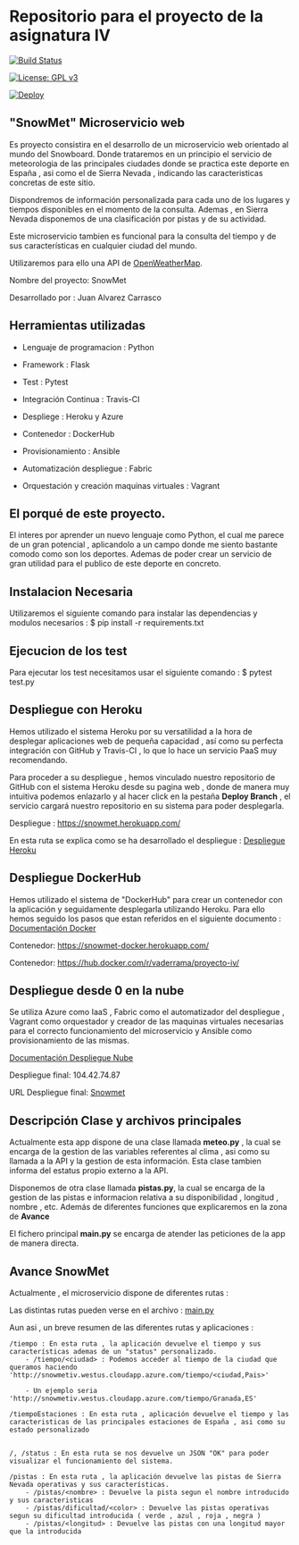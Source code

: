 # Repositorio para el proyecto de la asignatura IV   


[![Build Status](https://travis-ci.org/vaderrama/Proyecto-IV.svg?branch=master)](https://travis-ci.org/vaderrama/Proyecto-IV)

[![License: GPL v3](https://img.shields.io/badge/License-GPL%20v3-blue.svg)](https://www.gnu.org/licenses/gpl-3.0)

[![Deploy](https://www.herokucdn.com/deploy/button.svg)](https://snowmet.herokuapp.com/app)


## "SnowMet" Microservicio web 

Es proyecto consistira en el desarrollo de un microservicio web orientado al mundo del Snowboard. Donde trataremos en un principio el servicio de meteorologia de las principales ciudades donde se practica este deporte en España , asi como el de Sierra Nevada , indicando las caracteristicas concretas de este sitio.

Dispondremos de información personalizada para cada uno de los lugares y tiempos disponibles en el momento de la consulta. Ademas , en Sierra Nevada disponemos de una clasificación por pistas y de su actividad. 

Este microservicio tambien es funcional para la consulta del tiempo y de sus características en cualquier ciudad del mundo. 

Utilizaremos para ello una API de [OpenWeatherMap](https://openweathermap.org/).


Nombre del proyecto: SnowMet

Desarrollado por : Juan Alvarez Carrasco


## Herramientas utilizadas 

- Lenguaje de programacion : Python

- Framework : Flask

- Test : Pytest

- Integración Continua : Travis-CI

- Despliege : Heroku y Azure

- Contenedor : DockerHub

- Provisionamiento : Ansible 

- Automatización despliegue : Fabric 

- Orquestación y creación maquinas virtuales : Vagrant 


## El porqué de este proyecto.

 El interes por aprender un nuevo lenguaje como Python, el cual me parece de un gran potencial ,  aplicandolo a un campo donde me siento bastante comodo como son los deportes. Ademas de poder crear un servicio de gran utilidad para el publico de este deporte en concreto. 


## Instalacion Necesaria 

Utilizaremos el siguiente comando para instalar las dependencias y modulos necesarios : $ pip install -r requirements.txt 

## Ejecucion de los test

Para ejecutar los test necesitamos usar el siguiente comando : $ pytest test.py

## Despliegue con Heroku

Hemos utilizado el sistema Heroku por su versatilidad a la hora de desplegar aplicaciones web de pequeña capacidad , así como su perfecta integración con GitHub y Travis-CI , lo que lo hace un servicio PaaS muy recomendando.

Para proceder a su despliegue , hemos vinculado nuestro repositorio de GitHub con el sistema Heroku desde su pagina web , donde de manera muy intuitiva podemos enlazarlo y al hacer click en la pestaña **Deploy Branch** , el servicio cargará nuestro repositorio en su sistema para poder desplegarla.

Despliegue : https://snowmet.herokuapp.com/ 

En esta ruta se explica como se ha desarrollado el despliegue : [Despliegue Heroku](https://github.com/vaderrama/Proyecto-IV/blob/master/doc/despliegueHeroku.md)


## Despliegue DockerHub 

Hemos utilizado el sistema de "DockerHub" para crear un contenedor con la aplicación y seguidamente desplegarla utilizando Heroku.
Para ello hemos seguido los pasos que estan referidos en el siguiente documento : [Documentación Docker](https://github.com/vaderrama/Proyecto-IV/blob/master/doc/despliegueDocker.md)

Contenedor: https://snowmet-docker.herokuapp.com/

Contenedor: https://hub.docker.com/r/vaderrama/proyecto-iv/

## Despliegue desde 0 en la nube 

Se utiliza Azure como IaaS , Fabric como el automatizador del despliegue , Vagrant como orquestador y creador de las maquinas virtuales necesarias para el correcto funcionamiento del microservicio y Ansible como provisionamiento de las mismas. 

[Documentación Despliegue Nube](https://github.com/vaderrama/Proyecto-IV/blob/master/doc/despliegueNube.md)


Despliegue final: 104.42.74.87


URL Despliegue final: [Snowmet](http://snowmetiv.westus.cloudapp.azure.com)


## Descripción Clase y archivos principales

Actualmente esta app dispone de una clase llamada **meteo.py**  , la cual se encarga de la gestion de las variables referentes al clima , asi como su llamada a la API y la gestion de esta información. Esta clase tambien informa del estatus propio externo a la API.

Disponemos de otra clase llamada **pistas.py**, la cual se encarga de la gestion de las pistas e informacion relativa a su disponibilidad , longitud , nombre , etc. Además de diferentes funciones que explicaremos en la zona de **Avance** 

El fichero principal **main.py** se encarga de atender las peticiones de la app de manera directa. 


## Avance SnowMet

Actualmente , el microservicio dispone de diferentes rutas :

Las distintas rutas pueden verse en el archivo : [main.py](https://github.com/vaderrama/Proyecto-IV/blob/master/app/main.py)

Aun asi , un breve resumen de las diferentes rutas y aplicaciones : 

    /tiempo : En esta ruta , la aplicación devuelve el tiempo y sus características ademas de un "status" personalizado.
        - /tiempo/<ciudad> : Podemos acceder al tiempo de la ciudad que queramos haciendo 'http://snowmetiv.westus.cloudapp.azure.com/tiempo/<ciudad,Pais>'
        
        - Un ejemplo seria 'http://snowmetiv.westus.cloudapp.azure.com/tiempo/Granada,ES'

    /tiempoEstaciones : En esta ruta , aplicación devuelve el tiempo y las caracteristicas de las principales estaciones de España , asi como su estado personalizado
        

    /, /status : En esta ruta se nos devuelve un JSON "OK" para poder visualizar el funcionamiento del sistema. 

    /pistas : En esta ruta , la aplicación devuelve las pistas de Sierra Nevada operativas y sus características.
        - /pistas/<nombre> : Devuelve la pista segun el nombre introducido y sus caracteristicas
        - /pistas/dificultad/<color> : Devuelve las pistas operativas segun su dificultad introducida ( verde , azul , roja , negra )
        - /pistas/<longitud> : Devuelve las pistas con una longitud mayor que la introducida
        
    
    





